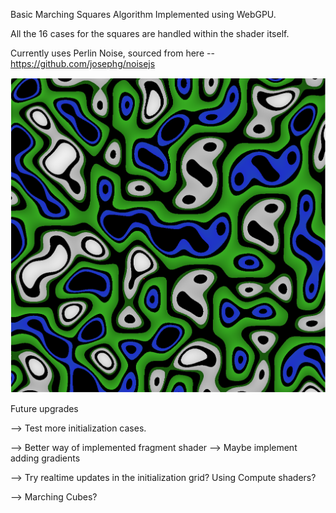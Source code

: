 Basic Marching Squares Algorithm Implemented using WebGPU.

All the 16 cases for the squares are handled within the shader itself. 

Currently uses Perlin Noise, sourced from here -- https://github.com/josephg/noisejs


![Marching Squares with Perlin Noise Example](MarchingSquares.png)


Future upgrades 

--> Test more initialization cases. 

--> Better way of implemented fragment shader --> Maybe implement adding gradients
      
--> Try realtime updates in the initialization grid? Using Compute shaders?

--> Marching Cubes?
                
